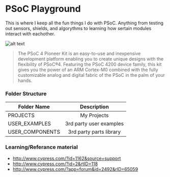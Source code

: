<!-- https://github.com/adam-p/markdown-here/wiki/Markdown-Cheatsheet -->

PSoC Playground
=================
This is where I keep all the fun things I do with PSoC. Anything from testing out sensors, shields, and algorythms to learning how sertain modules interact with eachother. 

![alt text](http://www.cypress.com/ui/4_0/images/DSC_0085_1.jpg "The PSoC 4 Pioneer Kit")

>The PSoC 4 Pioneer Kit is an easy-to-use and inexpensive development platform enabling you to create unique designs with the flexibility of PSoC®4. Featuring the PSoC 4200 device family, this kit gives you the power of an ARM Cortex-M0 combined with the fully customizable analog and digital fabric of the PSoC in the palm of your hands.

### Folder Structure

| Folder Name        | Description           |
| ------------- |:--------------------:| 
| PROJECTS     | My Projects | 
| USER_EXAMPLES      | 3rd party user examples |
| USER_COMPONENTS     | 3rd party parts library | 

### Learning/Referance material
* http://www.cypress.com/?id=1162&source=support
* http://www.cypress.com/?id=2&rtID=118
* http://www.cypress.com/?app=forum&id=2492&rID=65059
